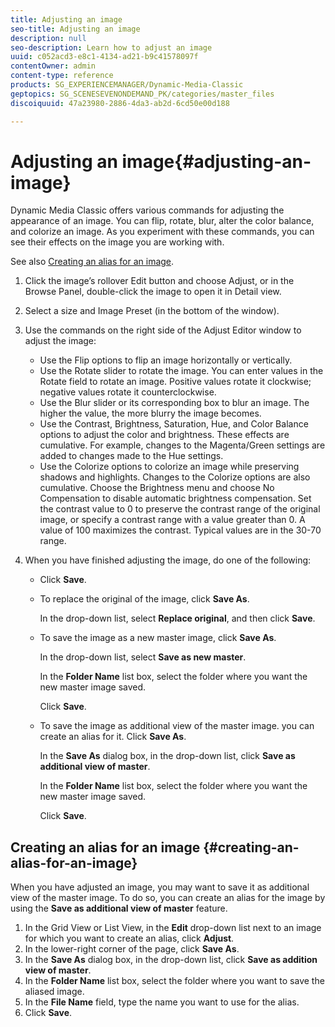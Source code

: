```yaml
---
title: Adjusting an image
seo-title: Adjusting an image
description: null
seo-description: Learn how to adjust an image
uuid: c052acd3-e8c1-4134-ad21-b9c41578097f
contentOwner: admin
content-type: reference
products: SG_EXPERIENCEMANAGER/Dynamic-Media-Classic
geptopics: SG_SCENESEVENONDEMAND_PK/categories/master_files
discoiquuid: 47a23980-2886-4da3-ab2d-6cd50e00d188

---
```


# Adjusting an image{#adjusting-an-image}

Dynamic Media Classic offers various commands for adjusting the appearance of an image. You can flip, rotate, blur, alter the color balance, and colorize an image. As you experiment with these commands, you can see their effects on the image you are working with.

See also [Creating an alias for an image](adjusting-image.md#creating_an_alias_for_an_image).

1. Click the image’s rollover Edit button and choose Adjust, or in the Browse Panel, double-click the image to open it in Detail view.
1. Select a size and Image Preset (in the bottom of the window). 
1. Use the commands on the right side of the Adjust Editor window to adjust the image:

    * Use the Flip options to flip an image horizontally or vertically. 
    * Use the Rotate slider to rotate the image. You can enter values in the Rotate field to rotate an image. Positive values rotate it clockwise; negative values rotate it counterclockwise.
    * Use the Blur slider or its corresponding box to blur an image. The higher the value, the more blurry the image becomes.
    * Use the Contrast, Brightness, Saturation, Hue, and Color Balance options to adjust the color and brightness. These effects are cumulative. For example, changes to the Magenta/Green settings are added to changes made to the Hue settings.
    * Use the Colorize options to colorize an image while preserving shadows and highlights. Changes to the Colorize options are also cumulative. Choose the Brightness menu and choose No Compensation to disable automatic brightness compensation. Set the contrast value to 0 to preserve the contrast range of the original image, or specify a contrast range with a value greater than 0. A value of 100 maximizes the contrast. Typical values are in the 30-70 range.

1. When you have finished adjusting the image, do one of the following:

    * Click **Save**.
    * To replace the original of the image, click **Save As**.

      In the drop-down list, select **Replace original**, and then click **Save**.
    
    * To save the image as a new master image, click **Save As**.

      In the drop-down list, select **Save as new master**.

      In the **Folder Name** list box, select the folder where you want the new master image saved.

      Click **Save**.
    
    * To save the image as additional view of the master image. you can create an alias for it. Click **Save As**.

      In the **Save As** dialog box, in the drop-down list, click **Save as additional view of master**.

      In the **Folder Name** list box, select the folder where you want the new master image saved.

      Click **Save**.

## Creating an alias for an image {#creating-an-alias-for-an-image}

When you have adjusted an image, you may want to save it as additional view of the master image. To do so, you can create an alias for the image by using the **Save as additional view of master** feature.

1. In the Grid View or List View, in the **Edit** drop-down list next to an image for which you want to create an alias, click **Adjust**.
1. In the lower-right corner of the page, click **Save As**.
1. In the **Save As** dialog box, in the drop-down list, click **Save as addition view of master**.
1. In the **Folder Name** list box, select the folder where you want to save the aliased image.
1. In the **File Name** field, type the name you want to use for the alias.
1. Click **Save**.

